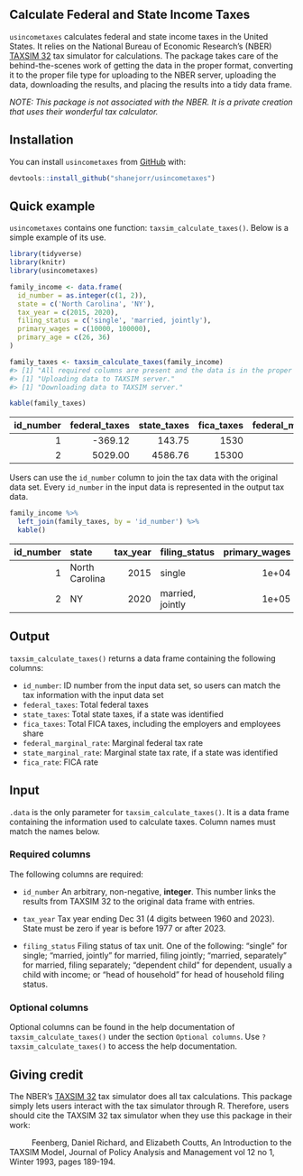 
<!-- README.md is generated from README.Rmd. Please edit that file -->
<!-- badges: start -->
<!-- badges: end -->

## Calculate Federal and State Income Taxes

`usincometaxes` calculates federal and state income taxes in the United
States. It relies on the National Bureau of Economic Research’s (NBER)
[TAXSIM 32](https://users.nber.org/~taxsim/taxsim32/) tax simulator for
calculations. The package takes care of the behind-the-scenes work of
getting the data in the proper format, converting it to the proper file
type for uploading to the NBER server, uploading the data, downloading
the results, and placing the results into a tidy data frame.

*NOTE: This package is not associated with the NBER. It is a private
creation that uses their wonderful tax calculator.*

## Installation

You can install `usincometaxes` from
[GitHub](https://github.com/shanejorr/usincometaxes) with:

``` r
devtools::install_github("shanejorr/usincometaxes")
```

## Quick example

`usincometaxes` contains one function: `taxsim_calculate_taxes()`. Below
is a simple example of its use.

``` r
library(tidyverse)
library(knitr)
library(usincometaxes)

family_income <- data.frame(
  id_number = as.integer(c(1, 2)),
  state = c('North Carolina', 'NY'),
  tax_year = c(2015, 2020),
  filing_status = c('single', 'married, jointly'),
  primary_wages = c(10000, 100000),
  primary_age = c(26, 36)
)

family_taxes <- taxsim_calculate_taxes(family_income)
#> [1] "All required columns are present and the data is in the proper format!"
#> [1] "Uploading data to TAXSIM server."
#> [1] "Downloading data to TAXSIM server."
```

``` r
kable(family_taxes)
```

| id_number | federal_taxes | state_taxes | fica_taxes | federal_marginal_rate | state_marginal_rate | fica_rate |
|----------:|--------------:|------------:|-----------:|----------------------:|--------------------:|----------:|
|         1 |       -369.12 |      143.75 |       1530 |                  7.65 |                5.75 |        15 |
|         2 |       5029.00 |     4586.76 |      15300 |                 12.00 |                6.09 |        15 |

Users can use the `id_number` column to join the tax data with the
original data set. Every `id_number` in the input data is represented in
the output tax data.

``` r
family_income %>%
  left_join(family_taxes, by = 'id_number') %>%
  kable()
```

| id_number | state          | tax_year | filing_status    | primary_wages | primary_age | federal_taxes | state_taxes | fica_taxes | federal_marginal_rate | state_marginal_rate | fica_rate |
|----------:|:---------------|---------:|:-----------------|--------------:|------------:|--------------:|------------:|-----------:|----------------------:|--------------------:|----------:|
|         1 | North Carolina |     2015 | single           |         1e+04 |          26 |       -369.12 |      143.75 |       1530 |                  7.65 |                5.75 |        15 |
|         2 | NY             |     2020 | married, jointly |         1e+05 |          36 |       5029.00 |     4586.76 |      15300 |                 12.00 |                6.09 |        15 |

## Output

`taxsim_calculate_taxes()` returns a data frame containing the following
columns:

-   `id_number`: ID number from the input data set, so users can match
    the tax information with the input data set
-   `federal_taxes`: Total federal taxes
-   `state_taxes`: Total state taxes, if a state was identified
-   `fica_taxes`: Total FICA taxes, including the employers and
    employees share
-   `federal_marginal_rate`: Marginal federal tax rate
-   `state_marginal_rate`: Marginal state tax rate, if a state was
    identified
-   `fica_rate`: FICA rate

## Input

`.data` is the only parameter for `taxsim_calculate_taxes()`. It is a
data frame containing the information used to calculate taxes. Column
names must match the names below.

### Required columns

The following columns are required:

-   `id_number` An arbitrary, non-negative, **integer**. This number
    links the results from TAXSIM 32 to the original data frame with
    entries.

-   `tax_year` Tax year ending Dec 31 (4 digits between 1960 and 2023).
    State must be zero if year is before 1977 or after 2023.

-   `filing_status` Filing status of tax unit. One of the following:
    “single” for single; “married, jointly” for married, filing jointly;
    “married, separately” for married, filing separately; “dependent
    child” for dependent, usually a child with income; or “head of
    household” for head of household filing status.

### Optional columns

Optional columns can be found in the help documentation of
`taxsim_calculate_taxes()` under the section `Optional columns`. Use
`?taxsim_calculate_taxes()` to access the help documentation.

## Giving credit

The NBER’s [TAXSIM 32](https://users.nber.org/~taxsim/taxsim32/) tax
simulator does all tax calculations. This package simply lets users
interact with the tax simulator through R. Therefore, users should cite
the TAXSIM 32 tax simulator when they use this package in their work:

          Feenberg, Daniel Richard, and Elizabeth Coutts, An
Introduction to the TAXSIM Model, Journal of Policy Analysis and
Management vol 12 no 1, Winter 1993, pages 189-194.
